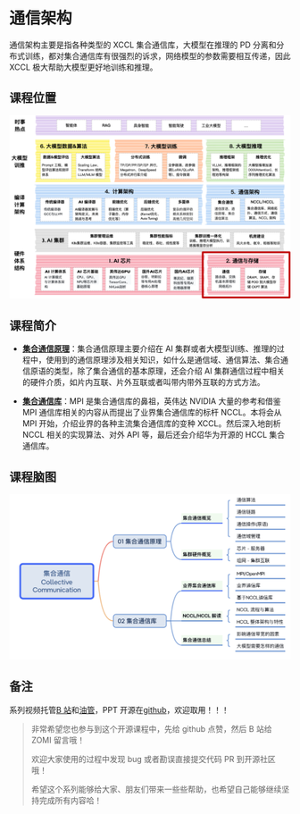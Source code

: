 <!--Copyright © ZOMI 适用于[License](https://github.com/chenzomi12/AIInfra)版权许可-->

# 通信架构

通信架构主要是指各种类型的 XCCL 集合通信库，大模型在推理的 PD 分离和分布式训练，都对集合通信库有很强烈的诉求，网络模型的参数需要相互传递，因此 XCCL 极大帮助大模型更好地训练和推理。

## 课程位置

![通信架构](./images/content.png)

## 课程简介

- [**集合通信原理**](./01Communicate/)：集合通信原理主要介绍在 AI 集群或者大模型训练、推理的过程中，使用到的通信原理涉及相关知识，如什么是通信域、通信算法、集合通信原语的类型，除了集合通信的基本原理，还会介绍 AI 集群通信过程中相关的硬件介质，如片内互联、片外互联或者叫带内带外互联的方式方法。

- [**集合通信库**](./02CommLibrary/)：MPI 是集合通信库的鼻祖，英伟达 NVIDIA 大量的参考和借鉴 MPI 通信库相关的内容从而提出了业界集合通信库的标杆 NCCL。本将会从 MPI 开始，介绍业界的各种主流集合通信库的变种 XCCL。然后深入地剖析 NCCL 相关的实现算法、对外 API 等，最后还会介绍华为开源的 HCCL 集合通信库。

## 课程脑图

![脑图](images/architect.png)

## 备注

系列视频托管[B 站](https://space.bilibili.com/517221395)和[油管](https://www.youtube.com/@ZOMI666/playlists)，PPT 开源在[github](https://github.com/chenzomi12/AIInfra)，欢迎取用！！！

> 非常希望您也参与到这个开源课程中，先给 github 点赞，然后 B 站给 ZOMI 留言哦！
>
> 欢迎大家使用的过程中发现 bug 或者勘误直接提交代码 PR 到开源社区哦！
>
> 希望这个系列能够给大家、朋友们带来一些些帮助，也希望自己能够继续坚持完成所有内容哈！
